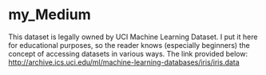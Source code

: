 # my_Medium
 This dataset is legally owned by UCI Machine Learning Dataset. I put it here for educational purposes, so the reader knows (especially beginners) the concept of accessing datasets in various ways. The link provided below: <br/>
http://archive.ics.uci.edu/ml/machine-learning-databases/iris/iris.data
